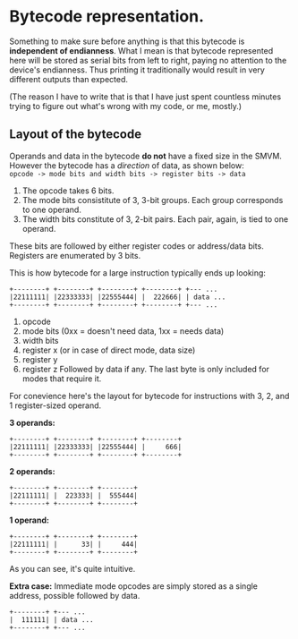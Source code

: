 # Bytecode representation.

Something to make sure before anything is that this bytecode is
**independent of endianness**. What I mean is that bytecode represented
here will be stored as serial bits from left to right, paying no attention
to the device's endianness. Thus printing it traditionally would result in
very different outputs than expected.

(The reason I have to write that is that I have just spent countless minutes
trying to figure out what's wrong with my code, or me, mostly.)

## Layout of the bytecode
Operands and data in the bytecode **do not** have a fixed size in the SMVM.
However the bytecode has a _direction_ of data, as shown below:  
`opcode -> mode bits and width bits -> register bits -> data`

1. The opcode takes 6 bits.
2. The mode bits consistitute of 3, 3-bit groups. Each group corresponds to
one operand.
3. The width bits constitute of 3, 2-bit pairs. Each pair, again, is tied to
one operand.

These bits are followed by either register codes or address/data bits.
Registers are enumerated by 3 bits.

This is how bytecode for a large instruction typically ends up looking:
```
+--------+ +--------+ +--------+ +--------+ +--- ...
|22111111| |22333333| |22555444| |  222666| | data ...
+--------+ +--------+ +--------+ +--------+ +--- ...
```
1. opcode
2. mode bits (0xx = doesn't need data, 1xx = needs data)
3. width bits
4. register x (or in case of direct mode, data size)
5. register y
6. register z
Followed by data if any.
The last byte is only included for modes that require it.

For conevience here's the layout for bytecode for instructions with 3, 2, and
1 register-sized operand.

**3 operands:**
```
+--------+ +--------+ +--------+ +--------+
|22111111| |22333333| |22555444| |     666|
+--------+ +--------+ +--------+ +--------+
```
**2 operands:**
```
+--------+ +--------+ +--------+
|22111111| |  223333| |  555444|
+--------+ +--------+ +--------+
```
**1 operand:**
```
+--------+ +--------+ +--------+
|22111111| |      33| |     444|
+--------+ +--------+ +--------+
```
As you can see, it's quite intuitive.

**Extra case:** Immediate mode opcodes are simply stored as a single address,
possible followed by data.
```
+--------+ +--- ...
|  111111| | data ...
+--------+ +--- ...
```
